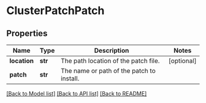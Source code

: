 # ClusterPatchPatch

## Properties
Name | Type | Description | Notes
------------ | ------------- | ------------- | -------------
**location** | **str** | The path location of the patch file. | [optional] 
**patch** | **str** | The name or path of the patch to install. | 

[[Back to Model list]](../README.md#documentation-for-models) [[Back to API list]](../README.md#documentation-for-api-endpoints) [[Back to README]](../README.md)


